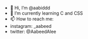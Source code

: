 - 👋 Hi, I’m @aabiddd
- 🌱 I’m currently learning C and CSS
- 📫 How to reach me:
- instagram: _aabeed
- twitter: @AabeedAlee

<!---
aabiddd/aabiddd is a ✨ special ✨ repository because its `README.md` (this file) appears on your GitHub profile.
You can click the Preview link to take a look at your changes.
--->
